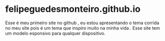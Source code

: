 # felipeguedesmonteiro.github.io
Esse é meu primeiro site no github , eu estou apresentando o tema corrida no meu site pois é um tema que inspiro muito na minha vida . Esse site tem um modelo esponsivo para qualquer dispositivo.

